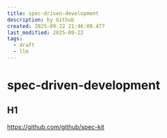 ```yaml
---
title: spec-driven-development
description: by Github
created: 2025-09-22 21:46:09.477
last_modified: 2025-09-22
tags:
  - draft
  - llm
---
```


# spec-driven-development

## H1

https://github.com/github/spec-kit




